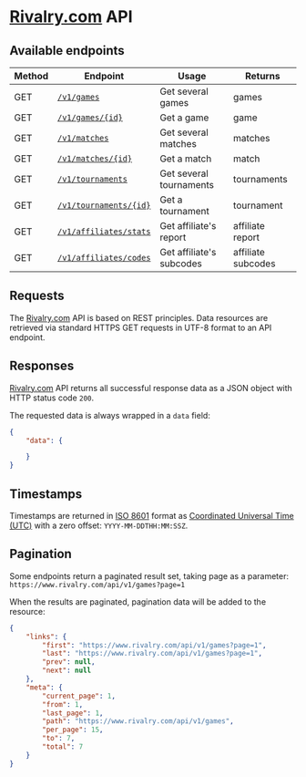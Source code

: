 # [Rivalry.com](https://www.rivalry.com/) API

## Available endpoints

Method | Endpoint | Usage | Returns
--- | --- | --- | ---
GET | [`/v1/games`](Games/Index.md) | Get several games | games
GET | [`/v1/games/{id}`](Games/Show.md) | Get a game | game
GET | [`/v1/matches`](Matches/Index.md) | Get several matches | matches
GET | [`/v1/matches/{id}`](Matches/Show.md) | Get a match | match
GET | [`/v1/tournaments`](Tournaments/Index.md) | Get several tournaments | tournaments
GET | [`/v1/tournaments/{id}`](Tournaments/Show.md) | Get a tournament | tournament
GET | [`/v1/affiliates/stats`](Affiliates/Stats.md) | Get affiliate's report | affiliate report
GET | [`/v1/affiliates/codes`](Affiliates/Codes.md) | Get affiliate's subcodes | affiliate subcodes

## Requests

The [Rivalry.com](https://www.rivalry.com/) API is based on REST principles. Data resources are retrieved via standard HTTPS GET requests in UTF-8 format to an API endpoint.

## Responses

[Rivalry.com](https://www.rivalry.com/) API returns all successful response data as a JSON object with HTTP status code `200`.

The requested data is always wrapped in a `data` field:

```json
{
	"data": {

	}
}
```

## Timestamps

Timestamps are returned in [ISO 8601](https://en.wikipedia.org/wiki/ISO_8601) format as [Coordinated Universal Time (UTC)](https://en.wikipedia.org/wiki/UTC_offset) with a zero offset: `YYYY-MM-DDTHH:MM:SSZ`.

## Pagination

Some endpoints return a paginated result set, taking page as a parameter: `https://www.rivalry.com/api/v1/games?page=1`

When the results are paginated, pagination data will be added to the resource:

```json
{
	"links": {
		"first": "https://www.rivalry.com/api/v1/games?page=1",
		"last": "https://www.rivalry.com/api/v1/games?page=1",
		"prev": null,
		"next": null
	},
	"meta": {
		"current_page": 1,
		"from": 1,
		"last_page": 1,
		"path": "https://www.rivalry.com/api/v1/games",
		"per_page": 15,
		"to": 7,
		"total": 7
	}
}
```

